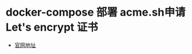 # docker-compose 部署 acme.sh申请Let's encrypt 证书
 - [官网地址](https://github.com/acmesh-official/acme.sh/wiki/Run-acme.sh-in-docker)
